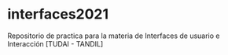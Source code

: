 # interfaces2021
Repositorio de practica para la materia de Interfaces de usuario e Interacción [TUDAI - TANDIL]
